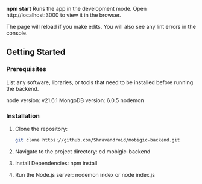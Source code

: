 **npm start**
Runs the app in the development mode.
Open http://localhost:3000 to view it in the browser.

The page will reload if you make edits.
You will also see any lint errors in the console.

## Getting Started



### Prerequisites

List any software, libraries, or tools that need to be installed before running the backend.

node version: v21.6.1
MongoDB version: 6.0.5
nodemon

### Installation

1. Clone the repository:

   ```bash
   git clone https://github.com/Shravandroid/mobigic-backend.git

2. Navigate to the project directory: cd mobigic-backend
3. Install Dependencies: npm install
4. Run the Node.js server: nodemon index or node index.js
